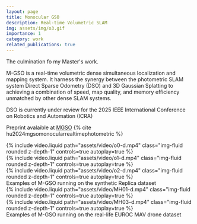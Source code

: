 ```yaml
---
layout: page
title: Monocular GSO
description: Real-time Volumetric SLAM
img: assets/img/o3.gif
importance: 1
category: work
related_publications: true
---
```


The culmination fo my Master's work.

M-GSO is a real-time volumetric dense simultaneous localization and mapping system. It harness the synergy between the photometric SLAM system Direct Sparse Odometry (DSO) and 3D Gaussian Splatting to achieving a combination of speed, map quality, and memory efficiency unmatched by other dense SLAM systems.

DSO is currently under review for the 2025 IEEE International Conference on Robotics and Automation (ICRA)

Preprint avalaible at [MGSO](https://arxiv.org/abs/2409.13055) {% cite hu2024mgsomonocularrealtimephotometric %}

<div class="row">
    <div class="col-sm mt-3 mt-md-0">
        {% include video.liquid path="assets/video/o0-d.mp4" class="img-fluid rounded z-depth-1" controls=true autoplay=true %}
    </div>
    <div class="col-sm mt-3 mt-md-0">
        {% include video.liquid path="assets/video/o1-d.mp4" class="img-fluid rounded z-depth-1" controls=true autoplay=true %}
    </div>
    <div class="col-sm mt-3 mt-md-0">
        {% include video.liquid path="assets/video/o2-d.mp4" class="img-fluid rounded z-depth-1" controls=true autoplay=true %}
    </div>
</div>
<div class="caption">
    Examples of M-GSO running on the synthetic Replica dataset
</div>

<div class="row mt-3">
    <div class="col-sm mt-3 mt-md-0">
        {% include video.liquid path="assets/video/MH01-d.mp4" class="img-fluid rounded z-depth-1" controls=true autoplay=true %}
    </div>
    <div class="col-sm mt-3 mt-md-0">
        {% include video.liquid path="assets/video/MH03-d.mp4" class="img-fluid rounded z-depth-1" controls=true autoplay=true %}
    </div>
</div>
<div class="caption">
    Examples of M-GSO running on the real-life EUROC MAV drone dataset
</div>
